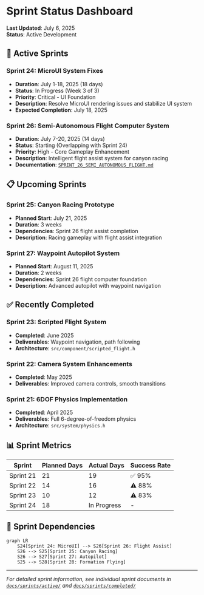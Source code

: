 # Sprint Status Dashboard

**Last Updated**: July 6, 2025  
**Status**: Active Development

## 🎯 Active Sprints

### Sprint 24: MicroUI System Fixes
- **Duration**: July 1-18, 2025 (18 days)
- **Status**: In Progress (Week 3 of 3)
- **Priority**: Critical - UI Foundation
- **Description**: Resolve MicroUI rendering issues and stabilize UI system
- **Expected Completion**: July 18, 2025

### Sprint 26: Semi-Autonomous Flight Computer System  
- **Duration**: July 7-20, 2025 (14 days)
- **Status**: Starting (Overlapping with Sprint 24)
- **Priority**: High - Core Gameplay Enhancement
- **Description**: Intelligent flight assist system for canyon racing
- **Documentation**: [`SPRINT_26_SEMI_AUTONOMOUS_FLIGHT.md`](sprints/active/SPRINT_26_SEMI_AUTONOMOUS_FLIGHT.md)

## 📋 Upcoming Sprints

### Sprint 25: Canyon Racing Prototype
- **Planned Start**: July 21, 2025
- **Duration**: 3 weeks
- **Dependencies**: Sprint 26 flight assist completion
- **Description**: Racing gameplay with flight assist integration

### Sprint 27: Waypoint Autopilot System
- **Planned Start**: August 11, 2025  
- **Duration**: 2 weeks
- **Dependencies**: Sprint 26 flight computer foundation
- **Description**: Advanced autopilot with waypoint navigation

## ✅ Recently Completed

### Sprint 23: Scripted Flight System
- **Completed**: June 2025
- **Deliverables**: Waypoint navigation, path following
- **Architecture**: `src/component/scripted_flight.h`

### Sprint 22: Camera System Enhancements  
- **Completed**: May 2025
- **Deliverables**: Improved camera controls, smooth transitions

### Sprint 21: 6DOF Physics Implementation
- **Completed**: April 2025
- **Deliverables**: Full 6-degree-of-freedom physics
- **Architecture**: `src/system/physics.h`

## 📊 Sprint Metrics

| Sprint | Planned Days | Actual Days | Success Rate |
|--------|-------------|-------------|--------------|
| Sprint 21 | 21 | 19 | ✅ 95% |
| Sprint 22 | 14 | 16 | ⚠️ 88% |
| Sprint 23 | 10 | 12 | ⚠️ 83% |
| Sprint 24 | 18 | In Progress | - |

## 🚨 Sprint Dependencies

```mermaid
graph LR
    S24[Sprint 24: MicroUI] --> S26[Sprint 26: Flight Assist]
    S26 --> S25[Sprint 25: Canyon Racing]
    S26 --> S27[Sprint 27: Autopilot]
    S25 --> S28[Sprint 28: Formation Flying]
```

---

*For detailed sprint information, see individual sprint documents in [`docs/sprints/active/`](sprints/active/) and [`docs/sprints/completed/`](sprints/completed/)*
